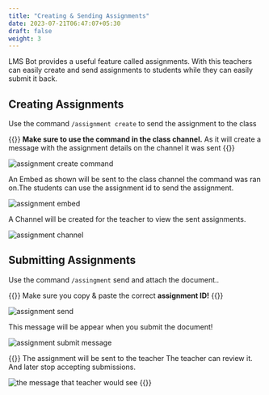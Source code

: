 ```yaml
---
title: "Creating & Sending Assignments"
date: 2023-07-21T06:47:07+05:30
draft: false
weight: 3
---
```


LMS Bot provides a useful feature called assignments. With this teachers can easily create and send assignments to students while they can easily submit it back.

## Creating Assignments

Use the command `/assignment create` to send the assignment to the class

{{<hint warning>}}
**Make sure to use the command in the class channel.** As it will create a message with the assignment details on the channel it was sent
{{</hint>}}

![assignment create command](https://media.discordapp.net/attachments/1130869397733523570/1130885168375287888/image.png)

An Embed as shown will be sent to the class channel the command was ran on.The students can use the assignment id to send the assignment.

![assignment embed](https://media.discordapp.net/attachments/1130869397733523570/1130886202996830310/image.png)

A Channel will be created for the teacher to view the sent assignments.

![assignment channel](https://media.discordapp.net/attachments/1130869397733523570/1130886385985933394/image.png)

## Submitting Assignments

Use the command `/assingment` send and attach the document..

{{<hint warning>}}
Make sure you copy & paste the correct **assignment ID!**
{{</hint>}}

![assignment send](https://media.discordapp.net/attachments/1047524395893137510/1131816468946890832/image.png)

This message will be appear when you submit the document!

![assignment submit message](https://media.discordapp.net/attachments/1130869397733523570/1130890408155676682/image.png)

{{<hint>}}
The assignment will be sent to the teacher
The teacher can review it. And later stop accepting submissions.

![the message that teacher would see](https://media.discordapp.net/attachments/1130869397733523570/1130890838210257027/image.png)
{{</hint>}}
